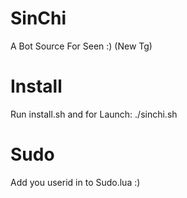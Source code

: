 # SinChi
A Bot Source For Seen :) (New Tg)

# Install
Run install.sh
 and for Launch: ./sinchi.sh
# Sudo
Add you userid in to Sudo.lua :)
